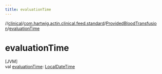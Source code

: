 ```yaml
---
title: evaluationTime
---
```

//[clinical](../../../index.html)/[com.hartwig.actin.clinical.feed.standard](../index.html)/[ProvidedBloodTransfusion](index.html)/[evaluationTime](evaluation-time.html)



# evaluationTime



[JVM]\
val [evaluationTime](evaluation-time.html): [LocalDateTime](https://docs.oracle.com/javase/8/docs/api/java/time/LocalDateTime.html)




